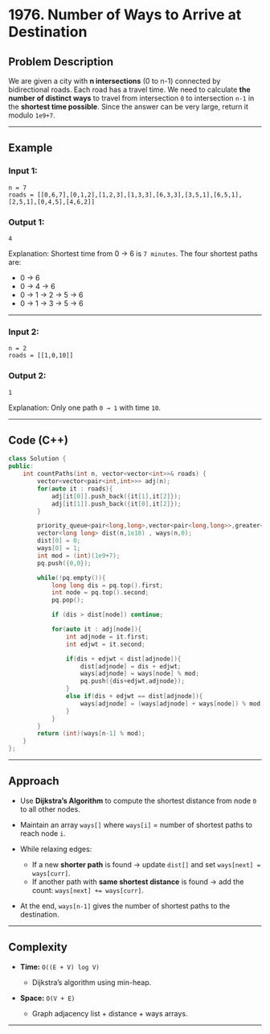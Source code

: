 
# 1976. Number of Ways to Arrive at Destination

## Problem Description

We are given a city with **n intersections** (0 to n-1) connected by bidirectional roads. Each road has a travel time.
We need to calculate **the number of distinct ways** to travel from intersection `0` to intersection `n-1` in the **shortest time possible**.
Since the answer can be very large, return it modulo `1e9+7`.

---

## Example

### Input 1:

```
n = 7
roads = [[0,6,7],[0,1,2],[1,2,3],[1,3,3],[6,3,3],[3,5,1],[6,5,1],[2,5,1],[0,4,5],[4,6,2]]
```

### Output 1:

```
4
```

Explanation:
Shortest time from 0 → 6 is `7 minutes`.
The four shortest paths are:

* 0 → 6
* 0 → 4 → 6
* 0 → 1 → 2 → 5 → 6
* 0 → 1 → 3 → 5 → 6

---

### Input 2:

```
n = 2
roads = [[1,0,10]]
```

### Output 2:

```
1
```

Explanation:
Only one path `0 → 1` with time `10`.

---

## Code (C++)

```cpp
class Solution {
public:
    int countPaths(int n, vector<vector<int>>& roads) {
        vector<vector<pair<int,int>>> adj(n);
        for(auto it : roads){
            adj[it[0]].push_back({it[1],it[2]}); 
            adj[it[1]].push_back({it[0],it[2]});
        }

        priority_queue<pair<long,long>,vector<pair<long,long>>,greater<pair<long,long>>> pq;
        vector<long long> dist(n,1e18) , ways(n,0); 
        dist[0] = 0;
        ways[0] = 1;
        int mod = (int)(1e9+7); 
        pq.push({0,0});

        while(!pq.empty()){
            long long dis = pq.top().first;
            int node = pq.top().second;
            pq.pop();

            if (dis > dist[node]) continue;

            for(auto it : adj[node]){
                int adjnode = it.first;
                int edjwt = it.second;

                if(dis + edjwt < dist[adjnode]){ 
                    dist[adjnode] = dis + edjwt;
                    ways[adjnode] = ways[node] % mod;
                    pq.push({dis+edjwt,adjnode});
                }
                else if(dis + edjwt == dist[adjnode]){
                    ways[adjnode] = (ways[adjnode] + ways[node]) % mod;
                }
            }
        }
        return (int)(ways[n-1] % mod); 
    }
};
```

---

## Approach

* Use **Dijkstra’s Algorithm** to compute the shortest distance from node `0` to all other nodes.
* Maintain an array `ways[]` where `ways[i]` = number of shortest paths to reach node `i`.
* While relaxing edges:

  * If a new **shorter path** is found → update `dist[]` and set `ways[next] = ways[curr]`.
  * If another path with **same shortest distance** is found → add the count:
    `ways[next] += ways[curr]`.
* At the end, `ways[n-1]` gives the number of shortest paths to the destination.

---

## Complexity

* **Time:** `O((E + V) log V)`

  * Dijkstra’s algorithm using min-heap.
* **Space:** `O(V + E)`

  * Graph adjacency list + distance + ways arrays.

---
